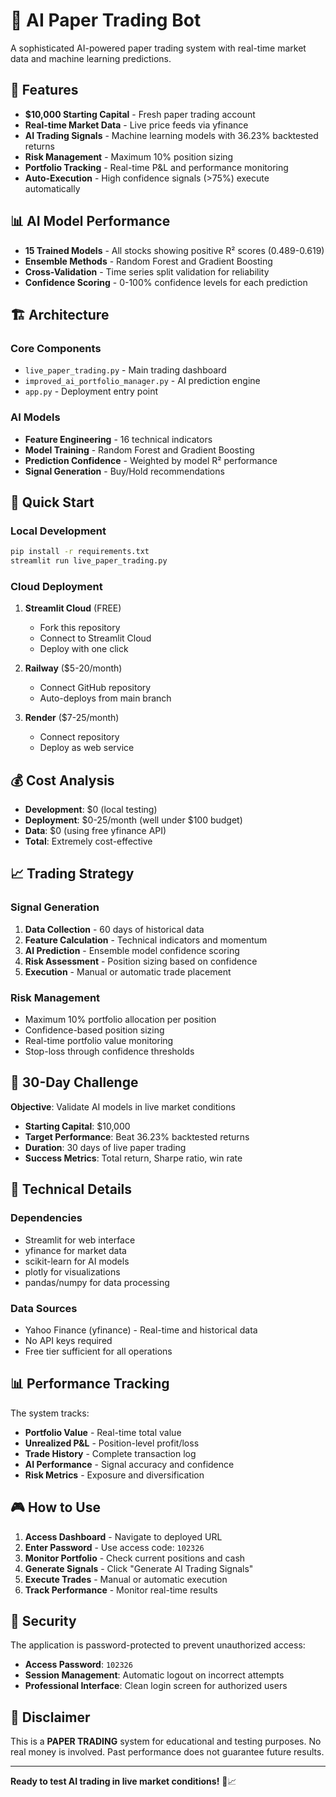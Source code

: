 # 🚀 AI Paper Trading Bot

A sophisticated AI-powered paper trading system with real-time market data and machine learning predictions.

## 🎯 Features

- **$10,000 Starting Capital** - Fresh paper trading account
- **Real-time Market Data** - Live price feeds via yfinance
- **AI Trading Signals** - Machine learning models with 36.23% backtested returns
- **Risk Management** - Maximum 10% position sizing
- **Portfolio Tracking** - Real-time P&L and performance monitoring
- **Auto-Execution** - High confidence signals (>75%) execute automatically

## 📊 AI Model Performance

- **15 Trained Models** - All stocks showing positive R² scores (0.489-0.619)
- **Ensemble Methods** - Random Forest and Gradient Boosting
- **Cross-Validation** - Time series split validation for reliability
- **Confidence Scoring** - 0-100% confidence levels for each prediction

## 🏗️ Architecture

### Core Components
- `live_paper_trading.py` - Main trading dashboard
- `improved_ai_portfolio_manager.py` - AI prediction engine
- `app.py` - Deployment entry point

### AI Models
- **Feature Engineering** - 16 technical indicators
- **Model Training** - Random Forest and Gradient Boosting
- **Prediction Confidence** - Weighted by model R² performance
- **Signal Generation** - Buy/Hold recommendations

## 🚀 Quick Start

### Local Development
```bash
pip install -r requirements.txt
streamlit run live_paper_trading.py
```

### Cloud Deployment
1. **Streamlit Cloud** (FREE)
   - Fork this repository
   - Connect to Streamlit Cloud
   - Deploy with one click

2. **Railway** ($5-20/month)
   - Connect GitHub repository
   - Auto-deploys from main branch

3. **Render** ($7-25/month)
   - Connect repository
   - Deploy as web service

## 💰 Cost Analysis

- **Development**: $0 (local testing)
- **Deployment**: $0-25/month (well under $100 budget)
- **Data**: $0 (using free yfinance API)
- **Total**: Extremely cost-effective

## 📈 Trading Strategy

### Signal Generation
1. **Data Collection** - 60 days of historical data
2. **Feature Calculation** - Technical indicators and momentum
3. **AI Prediction** - Ensemble model confidence scoring
4. **Risk Assessment** - Position sizing based on confidence
5. **Execution** - Manual or automatic trade placement

### Risk Management
- Maximum 10% portfolio allocation per position
- Confidence-based position sizing
- Real-time portfolio value monitoring
- Stop-loss through confidence thresholds

## 🎯 30-Day Challenge

**Objective**: Validate AI models in live market conditions
- **Starting Capital**: $10,000
- **Target Performance**: Beat 36.23% backtested returns
- **Duration**: 30 days of live paper trading
- **Success Metrics**: Total return, Sharpe ratio, win rate

## 🔧 Technical Details

### Dependencies
- Streamlit for web interface
- yfinance for market data
- scikit-learn for AI models
- plotly for visualizations
- pandas/numpy for data processing

### Data Sources
- Yahoo Finance (yfinance) - Real-time and historical data
- No API keys required
- Free tier sufficient for all operations

## 📊 Performance Tracking

The system tracks:
- **Portfolio Value** - Real-time total value
- **Unrealized P&L** - Position-level profit/loss
- **Trade History** - Complete transaction log
- **AI Performance** - Signal accuracy and confidence
- **Risk Metrics** - Exposure and diversification

## 🎮 How to Use

1. **Access Dashboard** - Navigate to deployed URL
2. **Enter Password** - Use access code: `102326`
3. **Monitor Portfolio** - Check current positions and cash
4. **Generate Signals** - Click "Generate AI Trading Signals"
5. **Execute Trades** - Manual or automatic execution
6. **Track Performance** - Monitor real-time results

## 🔐 Security

The application is password-protected to prevent unauthorized access:
- **Access Password**: `102326`
- **Session Management**: Automatic logout on incorrect attempts
- **Professional Interface**: Clean login screen for authorized users

## 🚨 Disclaimer

This is a **PAPER TRADING** system for educational and testing purposes. No real money is involved. Past performance does not guarantee future results.

---

**Ready to test AI trading in live market conditions!** 🎯📈
